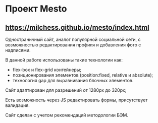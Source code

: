 # Проект Mesto

https://milchess.github.io/mesto/index.html
------

Одностраничный сайт, аналог популярной социальной сети, с возможностью редактирования профиля и добавления фото с надписями.

В данной работе использованы такие технологии как:

* flex-box и flex-grid контейнеры;
* позиционирования элементов (position:fixed, relative и absolute);
* технология gap для выравнивания блочных элементов.

Сайт адаптирован для разрешений от 1280px до 320px;

Есть возможность через JS редактировать формы, присутствует валидация.

Сайт сделан с учетом рекомендаций методологии БЭМ. 
